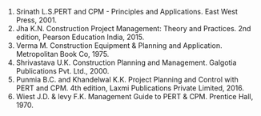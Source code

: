 1. Srinath L.S.PERT and CPM - Principles and Applications. East West Press, 2001.
2. Jha K.N. Construction Project Management: Theory and Practices. 2nd edition, Pearson Education India, 2015.
3. Verma M. Construction Equipment & Planning and Application. Metropolitan Book Co, 1975.
4. Shrivastava U.K. Construction Planning and Management. Galgotia Publications Pvt. Ltd., 2000.
5. Punmia B.C. and Khandelwal K.K. Project Planning and Control with PERT and CPM. 4th edition, Laxmi Publications Private Limited, 2016.
6. Wiest J.D. & levy F.K. Management Guide to PERT & CPM. Prentice Hall, 1970.

